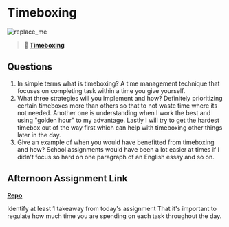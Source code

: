 # Timeboxing

![replace_me](https://codeworks.blob.core.windows.net/public/assets/img/illustrations/placeholder.svg)
> **📖 [Timeboxing](https://codeworksacademy.com/fs-student-guide/resources/wk5/03-Timeboxing)**

## Questions

1. In simple terms what is timeboxing?
A time management technique that focuses on completing task within a time you give yourself.
2. What three strategies will you implement and how?
Definitely prioritizing certain timeboxes more than others so that to not waste time where its not needed. Another one is understanding when I work the best and using "golden hour" to my advantage. Lastly I will try to get the hardest timebox out of the way first which can help with timeboxing other things later in the day.
3. Give an example of when you would have benefitted from timeboxing and how? 
School assignments would have been a lot easier at times if I didn't focus so hard on one paragraph of an English essay and so on.
## Afternoon Assignment Link

**[Repo](https://github.com/ConnerSeely/Planets-api)**

Identify at least 1 takeaway from today's assignment
That it's important to regulate how much time you are spending on each task throughout the day.